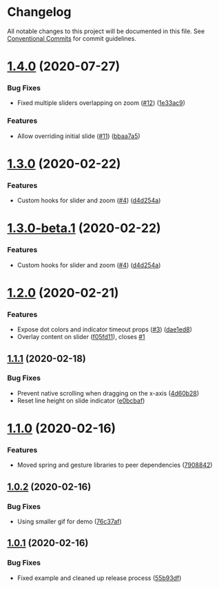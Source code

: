 # Changelog

All notable changes to this project will be documented in this file. See
[Conventional Commits](https://conventionalcommits.org) for commit guidelines.

# [1.4.0](https://github.com/skozer/react-instagram-zoom-slider/compare/v1.3.0...v1.4.0) (2020-07-27)


### Bug Fixes

* Fixed multiple sliders overlapping on zoom ([#12](https://github.com/skozer/react-instagram-zoom-slider/issues/12)) ([1e33ac9](https://github.com/skozer/react-instagram-zoom-slider/commit/1e33ac9fb94fa731bbc7f658262cc8864175a6c6))


### Features

* Allow overriding initial slide ([#11](https://github.com/skozer/react-instagram-zoom-slider/issues/11)) ([bbaa7a5](https://github.com/skozer/react-instagram-zoom-slider/commit/bbaa7a5662d6c2ff903ad1e7a90ed21ae58a8a41))

# [1.3.0](https://github.com/skozer/react-instagram-zoom-slider/compare/v1.2.0...v1.3.0) (2020-02-22)


### Features

* Custom hooks for slider and zoom ([#4](https://github.com/skozer/react-instagram-zoom-slider/issues/4)) ([d4d254a](https://github.com/skozer/react-instagram-zoom-slider/commit/d4d254a89b8c8319e5a51150028f9ed2852fd780))

# [1.3.0-beta.1](https://github.com/skozer/react-instagram-zoom-slider/compare/v1.2.0...v1.3.0-beta.1) (2020-02-22)


### Features

* Custom hooks for slider and zoom ([#4](https://github.com/skozer/react-instagram-zoom-slider/issues/4)) ([d4d254a](https://github.com/skozer/react-instagram-zoom-slider/commit/d4d254a89b8c8319e5a51150028f9ed2852fd780))

# [1.2.0](https://github.com/skozer/react-instagram-zoom-slider/compare/v1.1.1...v1.2.0) (2020-02-21)


### Features

* Expose dot colors and indicator timeout props ([#3](https://github.com/skozer/react-instagram-zoom-slider/issues/3)) ([dae1ed8](https://github.com/skozer/react-instagram-zoom-slider/commit/dae1ed82da7e9307e75278ba3dbd7fdc21f52717))
* Overlay content on slider ([f05fd11](https://github.com/skozer/react-instagram-zoom-slider/commit/f05fd1120ecb1514e581668e4808f19ab05088cb)), closes [#1](https://github.com/skozer/react-instagram-zoom-slider/issues/1)

## [1.1.1](https://github.com/skozer/react-instagram-zoom-slider/compare/v1.1.0...v1.1.1) (2020-02-18)


### Bug Fixes

* Prevent native scrolling when dragging on the x-axis ([4d60b28](https://github.com/skozer/react-instagram-zoom-slider/commit/4d60b28297a91883422a8890c50c8d8f4deb8931))
* Reset line height on slide indicator ([e0bcbaf](https://github.com/skozer/react-instagram-zoom-slider/commit/e0bcbaf7df6b0abb57a00235d87b98183df8a97a))

# [1.1.0](https://github.com/skozer/react-instagram-zoom-slider/compare/v1.0.2...v1.1.0) (2020-02-16)


### Features

* Moved spring and gesture libraries to peer dependencies ([7908842](https://github.com/skozer/react-instagram-zoom-slider/commit/7908842d5377efb6a0b87a1e9072db434a1856ff))

## [1.0.2](https://github.com/skozer/react-instagram-zoom-slider/compare/v1.0.1...v1.0.2) (2020-02-16)


### Bug Fixes

* Using smaller gif for demo ([76c37af](https://github.com/skozer/react-instagram-zoom-slider/commit/76c37af354a4483dde3fbfc090ddb9b007a2178f))

## [1.0.1](https://github.com/skozer/react-instagram-zoom-slider/compare/v1.0.0...v1.0.1) (2020-02-16)


### Bug Fixes

* Fixed example and cleaned up release process ([55b93df](https://github.com/skozer/react-instagram-zoom-slider/commit/55b93df460489633d7553f315476e89f88705f4e))
